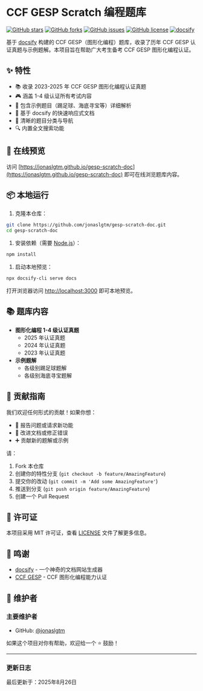 # CCF GESP Scratch 编程题库

[![GitHub stars](https://img.shields.io/github/stars/jonaslgtm/gesp-scratch-doc?style=flat-square)](https://github.com/jonaslgtm/gesp-scratch-doc/stargazers)
[![GitHub forks](https://img.shields.io/github/forks/jonaslgtm/gesp-scratch-doc?style=flat-square)](https://github.com/jonaslgtm/gesp-scratch-doc/network)
[![GitHub issues](https://img.shields.io/github/issues/jonaslgtm/gesp-scratch-doc?style=flat-square)](https://github.com/jonaslgtm/gesp-scratch-doc/issues)
[![GitHub license](https://img.shields.io/github/license/jonaslgtm/gesp-scratch-doc?style=flat-square)](https://github.com/jonaslgtm/gesp-scratch-doc/blob/main/LICENSE)
[![docsify](https://img.shields.io/badge/powered%20by-docsify-blue?style=flat-square)](https://docsify.js.org/)

基于 [docsify](https://docsify.js.org/) 构建的 CCF GESP（图形化编程）题库，收录了历年 CCF GESP 认证真题与示例题解。本项目旨在帮助广大考生备考 CCF GESP 图形化编程认证。

## ✨ 特性

- 📚 收录 2023-2025 年 CCF GESP 图形化编程认证真题
- 🎮 涵盖 1-4 级认证所有考试内容
- 🎯 包含示例题目（踢足球、海底寻宝等）详细解析
- 🚀 基于 docsify 的快速响应式文档
- 🌈 清晰的题目分类与导航
- 🔍 内置全文搜索功能

## 🚀 在线预览

访问 [https://jonaslgtm.github.io/gesp-scratch-doc](https://jonaslgtm.github.io/gesp-scratch-doc) 即可在线浏览题库内容。

## 📦 本地运行

1. 克隆本仓库：

```bash
git clone https://github.com/jonaslgtm/gesp-scratch-doc.git
cd gesp-scratch-doc
```

1. 安装依赖（需要 [Node.js](https://nodejs.org/)）：

```bash
npm install
```

1. 启动本地预览：

```bash
npx docsify-cli serve docs
```

打开浏览器访问 <http://localhost:3000> 即可本地预览。

## 📚 题库内容

- **图形化编程 1-4 级认证真题**
  - 2025 年认证真题
  - 2024 年认证真题
  - 2023 年认证真题
- **示例题解**
  - 各级别踢足球题解
  - 各级别海底寻宝题解

## 🤝 贡献指南

我们欢迎任何形式的贡献！如果你想：

- 🐛 报告问题或请求新功能
- 📝 改进文档或修正错误
- ➕ 贡献新的题解或示例

请：

1. Fork 本仓库
2. 创建你的特性分支 (`git checkout -b feature/AmazingFeature`)
3. 提交你的改动 (`git commit -m 'Add some AmazingFeature'`)
4. 推送到分支 (`git push origin feature/AmazingFeature`)
5. 创建一个 Pull Request

## 📃 许可证

本项目采用 MIT 许可证，查看 [LICENSE](LICENSE) 文件了解更多信息。

## 🙏 鸣谢

- [docsify](https://docsify.js.org/) - 一个神奇的文档网站生成器
- [CCF GESP](https://gesp.ccf.org.cn/) - CCF 图形化编程能力认证

## 👤 维护者

### 主要维护者

- GitHub: [@jonaslgtm](https://github.com/jonaslgtm)

如果这个项目对你有帮助，欢迎给一个 ⭐️ 鼓励！

---

### 更新日志

最后更新于：2025年8月26日
